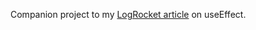 Companion project to my [LogRocket article](https://blog.logrocket.com/guide-to-react-useeffect-hook/) on useEffect.
